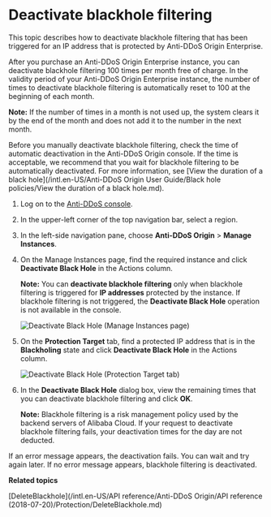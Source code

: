 # Deactivate blackhole filtering

This topic describes how to deactivate blackhole filtering that has been triggered for an IP address that is protected by Anti-DDoS Origin Enterprise.

After you purchase an Anti-DDoS Origin Enterprise instance, you can deactivate blackhole filtering 100 times per month free of charge. In the validity period of your Anti-DDoS Origin Enterprise instance, the number of times to deactivate blackhole filtering is automatically reset to 100 at the beginning of each month.

**Note:** If the number of times in a month is not used up, the system clears it by the end of the month and does not add it to the number in the next month.

Before you manually deactivate blackhole filtering, check the time of automatic deactivation in the Anti-DDoS Origin console. If the time is acceptable, we recommend that you wait for blackhole filtering to be automatically deactivated. For more information, see [View the duration of a black hole](/intl.en-US/Anti-DDoS Origin User Guide/Black hole policies/View the duration of a black hole.md).

1.  Log on to the [Anti-DDoS console](https://yundun.console.aliyun.com/?p=ddos).

2.  In the upper-left corner of the top navigation bar, select a region.

3.  In the left-side navigation pane, choose **Anti-DDoS Origin** \> **Manage Instances**.

4.  On the Manage Instances page, find the required instance and click **Deactivate Black Hole** in the Actions column.

    **Note:** You can **deactivate blackhole filtering** only when blackhole filtering is triggered for **IP addresses** protected by the instance. If blackhole filtering is not triggered, the **Deactivate Black Hole** operation is not available in the console.

    ![Deactivate Black Hole (Manage Instances page)](../images/p110881.png)

5.  On the **Protection Target** tab, find a protected IP address that is in the **Blackholing** state and click **Deactivate Black Hole** in the Actions column.

    ![Deactivate Black Hole (Protection Target tab)](../images/p110882.png)

6.  In the **Deactivate Black Hole** dialog box, view the remaining times that you can deactivate blackhole filtering and click **OK**.

    **Note:** Blackhole filtering is a risk management policy used by the backend servers of Alibaba Cloud. If your request to deactivate blackhole filtering fails, your deactivation times for the day are not deducted.


If an error message appears, the deactivation fails. You can wait and try again later. If no error message appears, blackhole filtering is deactivated.

**Related topics**  


[DeleteBlackhole](/intl.en-US/API reference/Anti-DDoS Origin/API reference (2018-07-20)/Protection/DeleteBlackhole.md)

